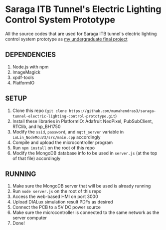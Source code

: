 # Saraga ITB Tunnel's Electric Lighting Control System Prototype
All the source codes that are used for Saraga ITB tunnel's electric lighting control system prototype as [my undergraduate final project](https://digilib.itb.ac.id/index.php/gdl/view/53745)

## DEPENDENCIES
1. Node.js with npm
2. ImageMagick
3. xpdf-tools
4. PlatformIO

## SETUP
1. Clone this repo (`git clone https://github.com/mumahendras3/saraga-tunnel-electric-lighting-control-prototype.git`)
2. Install these libraries in PlatformIO: Adafruit NeoPixel, PubSubClient, RTClib, and hp_BH1750
3. Modify the `ssid`, `password`, and `mqtt_server` variable in `LoLin_NodeMcuV3/src/main.cpp` accordingly
4. Compile and upload the microcontroller program
5. Run `npm install` on the root of this repo
6. Modify the MongoDB database info to be used in `server.js` (at the top of that file) accordingly

## RUNNING
1. Make sure the MongoDB server that will be used is already running
2. Run `node server.js` on the root of this repo
3. Access the web-based HMI on port 3000
4. Upload DIALux simulation result PDFs as desired
5. Connect the PCB to a 5V DC power source
6. Make sure the microcontroller is connected to the same network as the server computer
7. Done!
